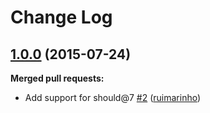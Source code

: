 # Change Log

## [1.0.0](https://github.com/seegno/karma-should/tree/1.0.0) (2015-07-24)

**Merged pull requests:**

- Add support for should@7 [\#2](https://github.com/seegno/karma-should/pull/2) ([ruimarinho](https://github.com/ruimarinho))
